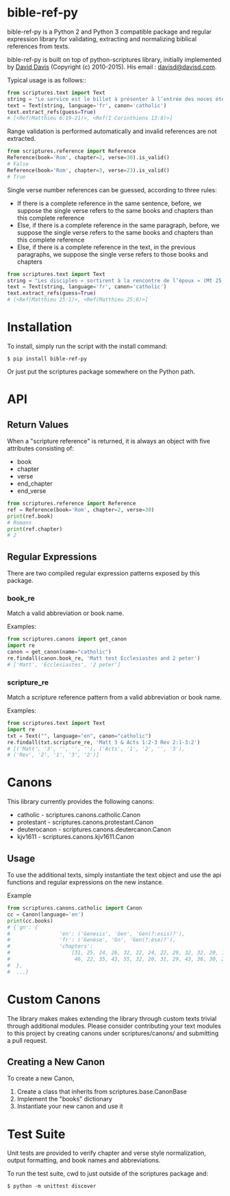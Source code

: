 # bible-ref-py


bible-ref-py is a Python 2 and Python 3 compatible package and regular
expression library for validating, extracting and normalizing biblical
references from texts.

bible-ref-py is built on top of python-scriptures library, initially implemented by 
[David Davis](http://www.davisd.com/projects/python-scriptures/) (Copyright (c) 2010-2015). His email : [davisd@davisd.com](mailto:davisd@davisd.com).


Typical usage is as follows::
````python
from scriptures.text import Text
string = "Le service est le billet à présenter à l’entrée des noces éternelles. Ce qui reste de la vie au seuil de l’éternité, ce n’est pas ce que nous avons gagné, mais ce que nous avons donné (cf. Mt 6, 19-21 ; 1Co 13, 8)"
text = Text(string, language='fr', canon='catholic')
text.extract_refs(guess=True)
# [<Ref(Matthieu 6:19-21)>, <Ref(I Corinthiens 13:8)>]
````

Range validation is performed automatically and invalid references are not
extracted.
````python
from scriptures.reference import Reference
Reference(book='Rom', chapter=2, verse=30).is_valid()
# False
Reference(book='Rom', chapter=3, verse=23).is_valid()
# True
````

Single verse number references can be guessed, according to three rules:
- If there is a complete reference in the same sentence, before, we suppose the single verse refers to the same books and chapters than this complete reference
- Else, if there is a complete reference in the same paragraph, before, we suppose the single verse refers to the same books and chapters than this complete reference
- Else, if there is a complete reference in the text, in the previous paragraphs, we suppose the single verse refers to those books and chapters


````python
from scriptures.text import Text
string = "Les disciples « sortirent à la rencontre de l’époux » (Mt 25, 1). Puis : « Voici l’époux, sortez à sa rencontre ! » (v. 6)." 
text = Text(string, language='fr', canon='catholic')
text.extract_refs(guess=True)
# [<Ref(Matthieu 25:1)>, <Ref(Matthieu 25:6)>]
````

Installation
============

To install, simply run the script with the install command:
````shell
$ pip install bible-ref-py
````

Or just put the scriptures package somewhere on the Python path.


API
===

Return Values
-------------

When a "scripture reference" is returned, it is always an object with five attributes
consisting of:
- book
- chapter
- verse
- end_chapter
- end_verse

```python
from scriptures.reference import Reference
ref = Reference(book='Rom', chapter=2, verse=30)
print(ref.book)
# Romans
print(ref.chapter)
# 2
```


Regular Expressions
-------------------

There are two compiled regular expression patterns exposed by this package.

### book_re


Match a valid abbreviation or book name.

Examples:
````python
from scriptures.canons import get_canon
import re
canon = get_canon(name="catholic")
re.findall(canon.book_re, 'Matt test Ecclesiastes and 2 peter')
# ['Matt', 'Ecclesiastes', '2 peter']    
````


### scripture_re

Match a scripture reference pattern from a valid abbreviation or book name.

Examples:
````python
from scriptures.text import Text
import re
txt = Text("", language="en", canon="catholic")
re.findall(txt.scripture_re, 'Matt 3 & Acts 1:2-3 Rev 2:1-3:2')
# [('Matt', '3', '', '', ''), ('Acts', '1', '2', '', '3'),
# ('Rev', '2', '1', '3', '2')]
````


Canons
================

This library currently provides the following canons:
* catholic - scriptures.canons.catholic.Canon
* protestant - scriptures.canons.protestant.Canon
* deuterocanon - scriptures.canons.deutercanon.Canon
* kjv1611 - scriptures.canons.kjv1611.Canon

Usage
-----

To use the additional texts, simply instantiate the text object and use the api
functions and regular expressions on the new instance.

Example

````python
from scriptures.canons.catholic import Canon
cc = Canon(language='en')
print(cc.books)
# {'gn': {
#                'en': ('Genesis', 'Gen', 'Gen(?:esis)?'),
#                'fr': ('Genèse', 'Gn', 'Gen(?:èse)?'),
#                'chapters':
#                    [31, 25, 24, 26, 32, 22, 24, 22, 29, 32, 32, 20, 18, 24, 21, 16, 27, 33, 38, 18, 34, 24, 20, 67, 34, 35,
#                     46, 22, 35, 43, 55, 32, 20, 31, 29, 43, 36, 30, 23, 23, 57, 38, 34, 34, 28, 34, 31, 22, 33, 26]
#  },
#  ...}
````


Custom Canons
============

The library makes makes extending the library through custom texts
trivial through additional modules.  Please consider contributing your text
modules to this project by creating canons under scriptures/canons/ and submitting
a pull request.


Creating a New Canon
-------------------

To create a new Canon,

1) Create a class that inherits from scriptures.base.CanonBase
2) Implement the "books" dictionary
3) Instantiate your new canon and use it


Test Suite
==========

Unit tests are provided to verify chapter and verse style normalization, output
formatting, and book names and abbreviations.

To run the test suite, cwd to just outside of the scriptures package and:
```
$ python -m unittest discover
```
